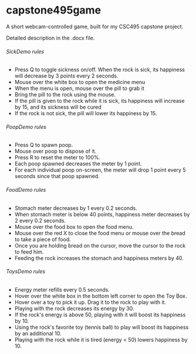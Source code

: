 # capstone495game
A short webcam-controlled game, built for my CSC495 capstone project.

Detailed description in the .docx file.

###### SickDemo rules
- Press Q to toggle sickness on/off. When the rock is sick, its happiness will decrease by 3 points every 2 seconds.
- Mouse over the white box to open the medicine menu
- When the menu is open, mouse over the pill to grab it
- Bring the pill to the rock using the mouse.
- If the pill is given to the rock while it is sick, its happiness will increase by 15, and its sickness will be cured
- If the rock is not sick, the pill will lower its happiness by 15.

###### PoopDemo rules
- Press Q to spawn poop. 
- Mouse over poop to dispose of it.
- Press R to reset the meter to 100%.
- Each poop spawned decreases the meter by 1 point.
- For each individual poop on-screen, the meter will drop 1 point every 5 seconds since that poop spawned.

###### FoodDemo rules
- Stomach meter decreases by 1 every 0.2 seconds.
- When stomach meter is below 40 points, happiness meter decreases by 2 every 0.2 seconds.
- Mouse over the food box to open the food menu.
- Mouse over the red X to close the food menu or mouse over the bread to take a piece of food.
- Once you are holding bread on the cursor, move the cursor to the rock to feed him.
- Feeding the rock increases the stomach and happiness meters by 40.

###### ToysDemo rules
- Energy meter refills every 0.5 seconds.
- Hover over the white box in the bottom left corner to open the Toy Box.
- Hover over a toy to pick it up. Drag it to the rock to play with it.
- Playing with the rock decreases its energy by 30.
- If the rock's energy is above 50, playing with it will boost its happiness by 10.
- Using the rock's favorite toy (tennis ball) to play will boost its happiness by an additional 10.
- Playing with the rock while it is tired (energy < 50) lowers happiness by 10. 